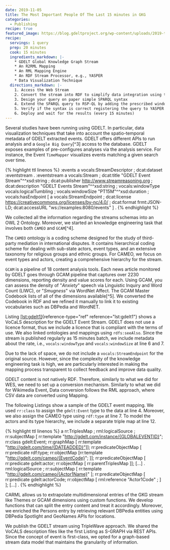 ```yaml
---
date: 2019-11-05
title: The Most Important People Of The Last 15 minutes in GKG
categories:
  - Publishing
recipe: true
featured_image: https://blog.gdeltproject.org/wp-content/uploads/2019-top-people-of-2019-20191206-header-1064x410.png
recipe:
  servings: 1 query
  prep: 20 minutes
  cook: 15 minutes
  ingredients_markdown: |-
    * GDELT Global Knowledge Graph Stream
    * An R2RML Mapping
    * An RML Mapping Engine
    * An RDF Stream Processor, e.g., YASPER
    * Data Visualization Technique
  directions_markdown: |-
    1. Access the Web Stream 
    2. Convert the stream into RDF to simplify data integration using the R2RML mapping and the mapping engine 
    3. Design your query on paper simple SPARQL syntax
    4. Extend the SPARQL query to RSP-QL by adding the prescribed window operator
    5. Verify if the syntax is correct registering the query to YASPER
    6. Deploy and wait for the results (every 15 minutes)
---
```


Several studies have been running using GDELT. In particular, data
visualization techniques that take into account the spatio-temporal
metadata of GDELT extracted events. GDELT offers different APIs to run
analysis and a `Google Big Query`[^3] access to the database. GDELT
exposes examples of pre-configures analyses via the analysis service.
For instance, the Event `TimeMapper` visualizes events matching a given
search over time.


{% highlight ttl linenos %}
:events a vocals:StreamDescriptor ; dcat:dataset :eventstream  .
:eventstream a vocals:Stream ;
 dcat:title "GDELT Event Stream"^^xsd:string ;
 dcat:publisher <http://www.streamreasoning.org> ;
 dcat:description "GDELT Events Stream"^^xsd:string ;
 vocals:windowType vocals:logicalTumbling ;
 vocals:windowSize "PT15M"^^xsd:duration ;
 vocals:hasEndpoint [
   a vocals:StreamEndpoint ;
   dcat:license <https://creativecommons.org/licenses/by-nc/4.0/> ;
   dcat:format frmt:JSON-LD;
   dcat:accessURL "ws://examples:8080/events" ] .
{% endhighlight %}

We collected all the information regarding the streams schemas into an
OWL 2 Ontology. Moreover, we started an knowledge engineering task that
involves both `CAMEO` and `GCAM`[^4].

The `CAMEO` ontology is a coding scheme designed for the study of
third-party mediation in international disputes. It contains
hierarchical coding scheme for dealing with sub-state actors, event
types, and an extensive taxonomy for religious groups and ethnic groups.
For CAMEO, we focus on event types and actors, creating a comprehensive
hierarchy for the stream.

`GCAM` is a pipeline of 18 content analysis tools. Each news article
monitored by GDELT goes through GCAM pipeline that captures over 2230
dimensions, reporting density and value scores for each. Using GCAM, you
can assess the density of "*Anxiety*" speech via Linguistic Inquiry and
Word Count (LIWC), or "*Smugness*" via WordNet Affect. The GCAM Master
Codebook lists of all of the dimensions available[^5]. We converted the
Codebook in RDF and we refined it manually to link it to existing
vocabularies such as DBPedia and WordNET.

Listing [\[lst:gdelt1\]](#lst:gdelt1){reference-type="ref"
reference="lst:gdelt1"} shows a VoCaLS description for the GDELT Event
Stream. GDELT does not use a licence format, thus we include a licence
that is compliant with the terms of use. We also linked ontologies and
mappings using `rdfs:seeAlso`. Since the stream is published regularly
as 15 minutes batch, we include metadata about the rate, i.e.,
`vocals:windowType` and `vocals:windowSize` at line 6 and 7.

Due to the lack of space, we do not include a `vocals:StreamEndpoint`
for the original source. However, since the complexity of the knowledge
engineering task is high, we are particularly interested in making the
mapping process transparent to collect feedback and improve data quality.

GDELT content is not natively RDF. Therefore, similarly to what we did
for WES, we need to set up a conversion mechanism. Similarly to what we
did for Wikimedia Event, Data conversion follows the RML approach, where
CSV data are converted using Mapping.

The following Listings show a sample of the GDELT event mapping. We
used `rr:class` to assign the `gdelt:Event` type to the data at line 4.
Moreover, we also assign the CAMEO type using `rdf:type` at line 7. To
model the actors and its type hierarchy, we include a separate triple
map at line 12.

{% highlight ttl linenos %}
<GEM> a rr:TriplesMap ; rml:logicalSource  <source> ;
  rr:subjectMap [ 
    rr:template "http://gdelt.com/instance/{GLOBALEVENTID}";
    rr:class gdelt:Event;
    rr:graphMap [ rr:template  "http://gdelt.com/time/{DATEADDED}"]];
  rr:predicateObjectMap [
    rr:predicate rdf:type;
    rr:objectMap [rr:template "http://gdelt.com/cameo/{EventCode}"; ]];
  rr:predicateObjectMap [
    rr:predicate gdelt:actor;
    rr:objectMap [ rr:parentTriplesMap <Atr1TM> ]]; [...] .
<Atr1TM> rml:logicalSource <source> ;
    rr:subjectMap [ rr:template "http://gdelt.com/cameo/{Actor1Name}" ];
     rr:predicateObjectMap [
         rr:predicate gdelt:actorCode;
         rr:objectMap [ rml:reference "Actor1Code" ; ] ]; [...] .
{% endhighlight %}

CARML allows us to extrapolate multidimensional entries of the GKG
stream like Themes or GCAM dimensions using custom functions. We develop
functions that can split the entry content and treat it accordingly.
Moreover, we enriched the Persons entry by retrieving relevant DBPedia
entities using DBPedia Spotlight and GeoNames APIs for locations.

We publish the GDELT stream using TripleWave approach. We shared the
VoCALS description files like the first Listing as S-GRAPH via REST APIs. Since the concept of event is first-class, we opted for a graph-based stream data model that maintains the granularity of information.
